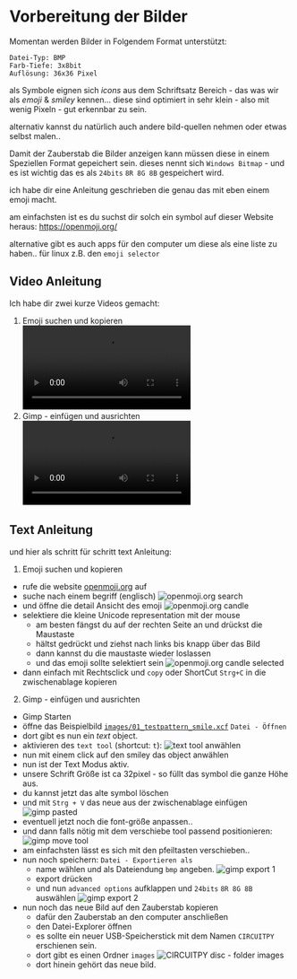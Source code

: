 # Vorbereitung der Bilder

Momentan werden Bilder in Folgendem Format unterstützt:

```
Datei-Typ: BMP
Farb-Tiefe: 3x8bit
Auflösung: 36x36 Pixel
```

als Symbole eignen sich _icons_ aus dem Schriftsatz Bereich -
das was wir als _emoji_ & _smiley_ kennen...
diese sind optimiert in sehr klein - also mit wenig Pixeln - gut erkennbar zu sein.

alternativ kannst du natürlich auch andere bild-quellen nehmen oder etwas selbst malen..

Damit der Zauberstab die Bilder anzeigen kann müssen diese in einem Speziellen Format gepeichert sein.
dieses nennt sich `Windows Bitmap` - und es ist wichtig das es als `24bits` `8R 8G 8B` gespeichert wird.

ich habe dir eine Anleitung geschrieben die genau das mit eben einem emoji macht.

am einfachsten ist es du suchst dir solch ein symbol auf dieser Website heraus:
https://openmoji.org/

alternative gibt es auch apps für den computer um diese als eine liste zu haben..
für linux z.B. den `emoji selector`

## Video Anleitung

Ich habe dir zwei kurze Videos gemacht:

1. Emoji suchen und kopieren
   <video src="openmoji.org%20search%20and%20copy%20%20candle.mp4" controls title="Title"></video>
2. Gimp - einfügen und ausrichten
   <video src="gimp%20paste%20candle.mp4" controls title="Title"></video>

## Text Anleitung

und hier als schritt für schritt text Anleitung:

1. Emoji suchen und kopieren

-   rufe die website [openmoji.org](https://openmoji.org/) auf
-   suche nach einem begriff (englisch)
    ![openmoji.org search](<openmoji.org search.png>)
-   und öffne die detail Ansicht des emoji
    ![openmoji.org candle](<openmoji.org candle.png>)
-   selektiere die kleine Unicode representation mit der mouse
    -   am besten fängst du auf der rechten Seite an und drückst die Maustaste
    -   hältst gedrückt und ziehst nach links bis knapp über das Bild
    -   dann kannst du die maustaste wieder loslassen
    -   und das emoji sollte selektiert sein
        ![openmoji.org candle selected](<openmoji.org candle selected.png>)
-   dann einfach mit Rechtsclick und `copy` oder ShortCut `Strg+C` in die zwischenablage kopieren

2. Gimp - einfügen und ausrichten

-   Gimp Starten
-   öffne das Beispielbild [`images/01_testpattern_smile.xcf`](../../CIRCUITPY_disc/images/01_testpattern_smile.xcf) `Datei - Öffnen`
-   dort gibt es nun ein _text_ object.
-   aktivieren des `text tool` (shortcut: `t`):
    ![text tool anwählen](<gimp text tool.png>)
-   nun mit einem click auf den smiley das object anwählen
-   nun ist der Text Modus aktiv.
-   unsere Schrift Größe ist ca 32pixel - so füllt das symbol die ganze Höhe aus.
-   du kannst jetzt das alte symbol löschen
-   und mit `Strg + V` das neue aus der zwischenablage einfügen
    ![gimp pasted](<gimp candle paste.png>)
-   eventuell jetzt noch die font-größe anpassen..
-   und dann falls nötig mit dem verschiebe tool passend positionieren:
    ![gimp move tool](<gimp move tool.png>)
-   am einfachsten lässt es sich mit den pfeiltasten verschieben..
-   nun noch speichern: `Datei - Exportieren als`
    -   name wählen und als Dateiendung `bmp` angeben.
        ![gimp export 1](<gimp export 1.png>)
    -   export drücken
    -   und nun `advanced options` aufklappen und `24bits` `8R 8G 8B` auswählen
        ![gimp export 2](<gimp export 2.png>)
-   nun noch das neue Bild auf den Zauberstab kopieren
    -   dafür den Zauberstab an den computer anschließen
    -   den Datei-Explorer öffnen
    -   es sollte ein neuer USB-Speicherstick mit dem Namen `CIRCUITPY` erschienen sein.
    -   dort gibt es einen Ordner `images`
        ![CIRCUITPY disc - folder images](<dolphin CIRCUITPY disc - folder images.png>)
    -   dort hinein gehört das neue bild.
